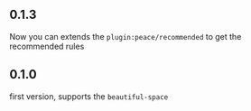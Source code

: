 ## 0.1.3

Now you can extends the `plugin:peace/recommended` to get the recommended rules

## 0.1.0

first version, supports the `beautiful-space`
